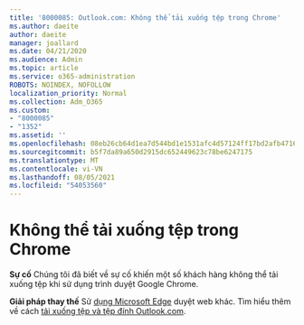 ```yaml
---
title: '8000085: Outlook.com: Không thể tải xuống tệp trong Chrome'
ms.author: daeite
author: daeite
manager: joallard
ms.date: 04/21/2020
ms.audience: Admin
ms.topic: article
ms.service: o365-administration
ROBOTS: NOINDEX, NOFOLLOW
localization_priority: Normal
ms.collection: Adm_O365
ms.custom:
- "8000085"
- "1352"
ms.assetid: ''
ms.openlocfilehash: 08eb26cb64d1ea7d544bd1e1531afc4d57124ff17bd2afb471686d066098ce8a
ms.sourcegitcommit: b5f7da89a650d2915dc652449623c78be6247175
ms.translationtype: MT
ms.contentlocale: vi-VN
ms.lasthandoff: 08/05/2021
ms.locfileid: "54053560"
---
```

# <a name="cant-download-files-in-chrome"></a>Không thể tải xuống tệp trong Chrome

**Sự cố** Chúng tôi đã biết về sự cố khiến một số khách hàng không thể tải xuống tệp khi sử dụng trình duyệt Google Chrome. 

**Giải pháp thay thế** Sử [dụng Microsoft Edge](https://www.microsoft.com/windows/microsoft-edge) duyệt web khác.
Tìm hiểu thêm về cách [tải xuống tệp và tệp đính Outlook.com](https://support.office.com/article/8d7c1ea7-4e5f-44ce-bb6e-c5fcc92ba9ab?wt.mc_id=Office_Outlook_com_Alchemy).

